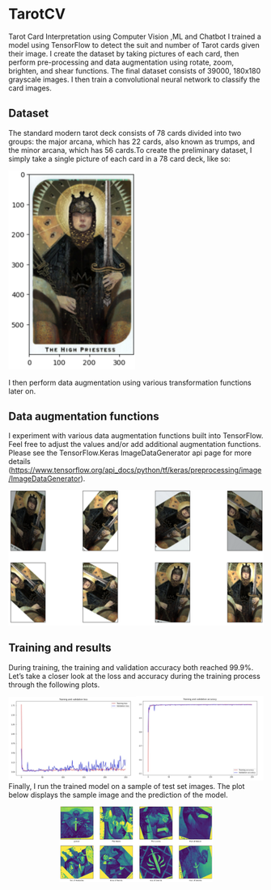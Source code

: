 # TarotCV
Tarot Card Interpretation using Computer Vision ,ML and Chatbot
I trained a model using TensorFlow to detect the suit and number of Tarot cards given their image. I create the dataset by taking pictures of each card, then perform pre-processing and data augmentation using rotate, zoom, brighten, and shear functions. The final dataset consists of 39000, 180x180 grayscale images. I then train a convolutional neural network to classify the card images. 

## Dataset
The standard modern tarot deck consists of 78 cards divided into two groups: the major arcana, which has 22 cards, also known as trumps, and the minor arcana, which has 56 cards.To create the preliminary dataset, I simply take a single picture of each card in a 78 card deck, like so:

<img src="notebook1.png" alt="Your image title" width="250"/>


I then perform data augmentation using various transformation functions later on.

## Data augmentation functions
 I experiment with various data augmentation functions built into TensorFlow. Feel free to adjust the values and/or add additional augmentation functions. Please see the TensorFlow.Keras ImageDataGenerator api page for more details (https://www.tensorflow.org/api_docs/python/tf/keras/preprocessing/image/ImageDataGenerator).
 
![an example of a playing card](notebook2.png)


## Training and results
During training, the training and validation accuracy both reached 99.9%. Let’s take a closer look at the loss and accuracy during the training process through the following plots.


<img src="notebook3.png" alt="Your image title" width="50%"/><img src="notebook4.png" alt="Your image title" width="50%"/>
Finally, I run the trained model on a sample of test set images. The plot below displays the sample image and the prediction of the model.

<div style="  display: block;
  width: 60%;
  margin: auto;"><img src="notebook5.png"  alt="Your image title" width="400"/> </div>
